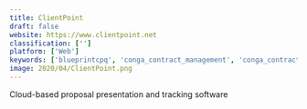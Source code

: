 ```yaml
---
title: ClientPoint
draft: false 
website: https://www.clientpoint.net
classification: ['']
platform: ['Web']
keywords: ['blueprintcpq', 'conga_contract_management', 'conga_contracts', 'conga_document_generation', 'connectwise_sell', 'docsend', 'getaccept', 'huddle', 'loopio', 'oneflow', 'oracle_cpq_cloud', 'pandadoc', 'proposify', 'quotewerks', 'quoter', 'quotient', 'qvidian', 'qwilr', 'rfpmonkey', 'seismic', 'xaitporter']
image: 2020/04/ClientPoint.png
---
```

Cloud-based proposal presentation and tracking software
